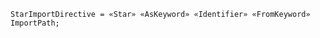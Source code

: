 <!-- This file is generated automatically by infrastructure scripts. Please don't edit by hand. -->

<!-- markdownlint-disable first-line-h1 -->

```{ .ebnf .slang-ebnf #StarImportDirective }
StarImportDirective = «Star» «AsKeyword» «Identifier» «FromKeyword» ImportPath;
```
